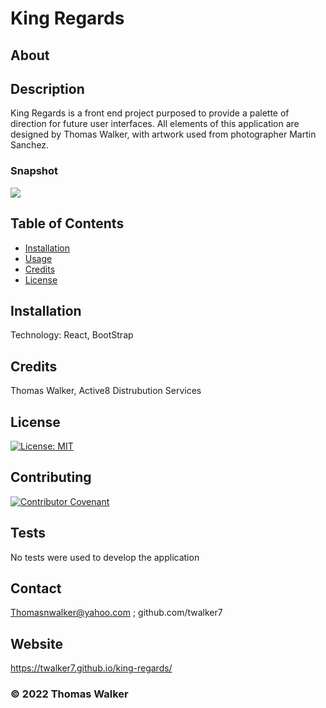 # King Regards 

## About 





## Description 

King Regards is a front end project purposed to provide a palette of direction for future user interfaces. All elements of this application are designed by Thomas Walker, with artwork used from photographer Martin Sanchez.

 
 ### Snapshot

![](app-screenshot.png)



## Table of Contents

* [Installation](#installation)
* [Usage](#usage)
* [Credits](#credits)
* [License](#license)


## Installation

Technology: React, BootStrap

## Credits

Thomas Walker, Active8 Distrubution Services 

## License

[![License: MIT](https://img.shields.io/badge/License-MIT-yellow.svg)](https://opensource.org/licenses/MIT)


## Contributing

[![Contributor Covenant](https://img.shields.io/badge/Contributor%20Covenant-2.0-4baaaa.svg)](code_of_conduct.md)
    



## Tests
 No tests were used to develop the application 
        

## Contact

 Thomasnwalker@yahoo.com ; github.com/twalker7



## Website 
https://twalker7.github.io/king-regards/


 ### © 2022 Thomas Walker



